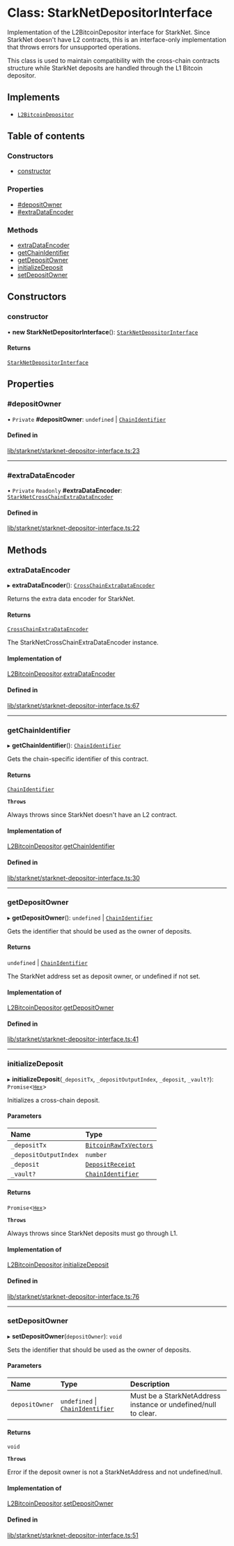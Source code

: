 # Class: StarkNetDepositorInterface

Implementation of the L2BitcoinDepositor interface for StarkNet.
Since StarkNet doesn't have L2 contracts, this is an interface-only
implementation that throws errors for unsupported operations.

This class is used to maintain compatibility with the cross-chain
contracts structure while StarkNet deposits are handled through
the L1 Bitcoin depositor.

## Implements

- [`L2BitcoinDepositor`](../interfaces/L2BitcoinDepositor.md)

## Table of contents

### Constructors

- [constructor](StarkNetDepositorInterface.md#constructor)

### Properties

- [#depositOwner](StarkNetDepositorInterface.md##depositowner)
- [#extraDataEncoder](StarkNetDepositorInterface.md##extradataencoder)

### Methods

- [extraDataEncoder](StarkNetDepositorInterface.md#extradataencoder)
- [getChainIdentifier](StarkNetDepositorInterface.md#getchainidentifier)
- [getDepositOwner](StarkNetDepositorInterface.md#getdepositowner)
- [initializeDeposit](StarkNetDepositorInterface.md#initializedeposit)
- [setDepositOwner](StarkNetDepositorInterface.md#setdepositowner)

## Constructors

### constructor

• **new StarkNetDepositorInterface**(): [`StarkNetDepositorInterface`](StarkNetDepositorInterface.md)

#### Returns

[`StarkNetDepositorInterface`](StarkNetDepositorInterface.md)

## Properties

### #depositOwner

• `Private` **#depositOwner**: `undefined` \| [`ChainIdentifier`](../interfaces/ChainIdentifier.md)

#### Defined in

[lib/starknet/starknet-depositor-interface.ts:23](https://github.com/threshold-network/tbtc-v2/blob/main/typescript/src/lib/starknet/starknet-depositor-interface.ts#L23)

___

### #extraDataEncoder

• `Private` `Readonly` **#extraDataEncoder**: [`StarkNetCrossChainExtraDataEncoder`](StarkNetCrossChainExtraDataEncoder.md)

#### Defined in

[lib/starknet/starknet-depositor-interface.ts:22](https://github.com/threshold-network/tbtc-v2/blob/main/typescript/src/lib/starknet/starknet-depositor-interface.ts#L22)

## Methods

### extraDataEncoder

▸ **extraDataEncoder**(): [`CrossChainExtraDataEncoder`](../interfaces/CrossChainExtraDataEncoder.md)

Returns the extra data encoder for StarkNet.

#### Returns

[`CrossChainExtraDataEncoder`](../interfaces/CrossChainExtraDataEncoder.md)

The StarkNetCrossChainExtraDataEncoder instance.

#### Implementation of

[L2BitcoinDepositor](../interfaces/L2BitcoinDepositor.md).[extraDataEncoder](../interfaces/L2BitcoinDepositor.md#extradataencoder)

#### Defined in

[lib/starknet/starknet-depositor-interface.ts:67](https://github.com/threshold-network/tbtc-v2/blob/main/typescript/src/lib/starknet/starknet-depositor-interface.ts#L67)

___

### getChainIdentifier

▸ **getChainIdentifier**(): [`ChainIdentifier`](../interfaces/ChainIdentifier.md)

Gets the chain-specific identifier of this contract.

#### Returns

[`ChainIdentifier`](../interfaces/ChainIdentifier.md)

**`Throws`**

Always throws since StarkNet doesn't have an L2 contract.

#### Implementation of

[L2BitcoinDepositor](../interfaces/L2BitcoinDepositor.md).[getChainIdentifier](../interfaces/L2BitcoinDepositor.md#getchainidentifier)

#### Defined in

[lib/starknet/starknet-depositor-interface.ts:30](https://github.com/threshold-network/tbtc-v2/blob/main/typescript/src/lib/starknet/starknet-depositor-interface.ts#L30)

___

### getDepositOwner

▸ **getDepositOwner**(): `undefined` \| [`ChainIdentifier`](../interfaces/ChainIdentifier.md)

Gets the identifier that should be used as the owner of deposits.

#### Returns

`undefined` \| [`ChainIdentifier`](../interfaces/ChainIdentifier.md)

The StarkNet address set as deposit owner, or undefined if not set.

#### Implementation of

[L2BitcoinDepositor](../interfaces/L2BitcoinDepositor.md).[getDepositOwner](../interfaces/L2BitcoinDepositor.md#getdepositowner)

#### Defined in

[lib/starknet/starknet-depositor-interface.ts:41](https://github.com/threshold-network/tbtc-v2/blob/main/typescript/src/lib/starknet/starknet-depositor-interface.ts#L41)

___

### initializeDeposit

▸ **initializeDeposit**(`_depositTx`, `_depositOutputIndex`, `_deposit`, `_vault?`): `Promise`\<[`Hex`](Hex.md)\>

Initializes a cross-chain deposit.

#### Parameters

| Name | Type |
| :------ | :------ |
| `_depositTx` | [`BitcoinRawTxVectors`](../interfaces/BitcoinRawTxVectors.md) |
| `_depositOutputIndex` | `number` |
| `_deposit` | [`DepositReceipt`](../interfaces/DepositReceipt.md) |
| `_vault?` | [`ChainIdentifier`](../interfaces/ChainIdentifier.md) |

#### Returns

`Promise`\<[`Hex`](Hex.md)\>

**`Throws`**

Always throws since StarkNet deposits must go through L1.

#### Implementation of

[L2BitcoinDepositor](../interfaces/L2BitcoinDepositor.md).[initializeDeposit](../interfaces/L2BitcoinDepositor.md#initializedeposit)

#### Defined in

[lib/starknet/starknet-depositor-interface.ts:76](https://github.com/threshold-network/tbtc-v2/blob/main/typescript/src/lib/starknet/starknet-depositor-interface.ts#L76)

___

### setDepositOwner

▸ **setDepositOwner**(`depositOwner`): `void`

Sets the identifier that should be used as the owner of deposits.

#### Parameters

| Name | Type | Description |
| :------ | :------ | :------ |
| `depositOwner` | `undefined` \| [`ChainIdentifier`](../interfaces/ChainIdentifier.md) | Must be a StarkNetAddress instance or undefined/null to clear. |

#### Returns

`void`

**`Throws`**

Error if the deposit owner is not a StarkNetAddress and not undefined/null.

#### Implementation of

[L2BitcoinDepositor](../interfaces/L2BitcoinDepositor.md).[setDepositOwner](../interfaces/L2BitcoinDepositor.md#setdepositowner)

#### Defined in

[lib/starknet/starknet-depositor-interface.ts:51](https://github.com/threshold-network/tbtc-v2/blob/main/typescript/src/lib/starknet/starknet-depositor-interface.ts#L51)
